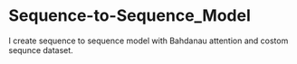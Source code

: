 # Sequence-to-Sequence_Model
I create sequence to sequence model with Bahdanau attention and costom sequnce dataset.

